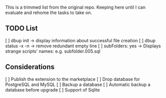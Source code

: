 ﻿This is a trimmed list from the original repo. Keeping here until I can evaluate and rehome the tasks to take on.

## TODO List

[ ] dbup init -> display information about successful file creation
[ ] dbup status -x -n -> remove redundant empty line
[ ] subFolders: yes -> Displays strange scripts' names: e.g. subfolder.005.sql

## Considerations

[ ] Publish the extension to the marketplace
[ ] Drop database for PostgreSQL and MySQL
[ ] Backup a database
[ ] Automatic backup a database before upgrade
[ ] Support of Sqlite
